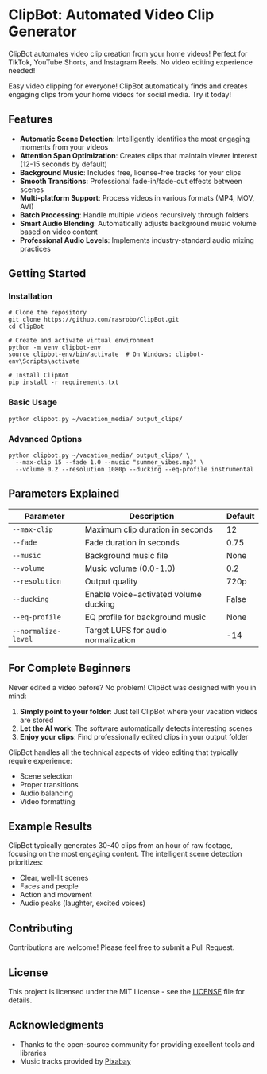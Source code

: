 # ClipBot: Automated Video Clip Generator

ClipBot automates video clip creation from your home videos! Perfect for TikTok, YouTube Shorts, and Instagram Reels. No video editing experience needed!

Easy video clipping for everyone! ClipBot automatically finds and creates engaging clips from your home videos for social media. Try it today!

## Features

- **Automatic Scene Detection**: Intelligently identifies the most engaging moments from your videos
- **Attention Span Optimization**: Creates clips that maintain viewer interest (12-15 seconds by default)
- **Background Music**: Includes free, license-free tracks for your clips
- **Smooth Transitions**: Professional fade-in/fade-out effects between scenes
- **Multi-platform Support**: Process videos in various formats (MP4, MOV, AVI)
- **Batch Processing**: Handle multiple videos recursively through folders
- **Smart Audio Blending**: Automatically adjusts background music volume based on video content
- **Professional Audio Levels**: Implements industry-standard audio mixing practices

## Getting Started

### Installation

```
# Clone the repository
git clone https://github.com/rasrobo/ClipBot.git
cd ClipBot

# Create and activate virtual environment
python -m venv clipbot-env
source clipbot-env/bin/activate  # On Windows: clipbot-env\Scripts\activate

# Install ClipBot
pip install -r requirements.txt
```

### Basic Usage

```
python clipbot.py ~/vacation_media/ output_clips/
```

### Advanced Options

```
python clipbot.py ~/vacation_media/ output_clips/ \
  --max-clip 15 --fade 1.0 --music "summer_vibes.mp3" \
  --volume 0.2 --resolution 1080p --ducking --eq-profile instrumental
```

## Parameters Explained

| Parameter | Description | Default |
|-----------|-------------|---------|
| `--max-clip` | Maximum clip duration in seconds | 12 |
| `--fade` | Fade duration in seconds | 0.75 |
| `--music` | Background music file | None |
| `--volume` | Music volume (0.0-1.0) | 0.2 |
| `--resolution` | Output quality | 720p |
| `--ducking` | Enable voice-activated volume ducking | False |
| `--eq-profile` | EQ profile for background music | None |
| `--normalize-level` | Target LUFS for audio normalization | -14 |

## For Complete Beginners

Never edited a video before? No problem! ClipBot was designed with you in mind:

1. **Simply point to your folder**: Just tell ClipBot where your vacation videos are stored
2. **Let the AI work**: The software automatically detects interesting scenes
3. **Enjoy your clips**: Find professionally edited clips in your output folder

ClipBot handles all the technical aspects of video editing that typically require experience:
- Scene selection
- Proper transitions
- Audio balancing
- Video formatting

## Example Results

ClipBot typically generates 30-40 clips from an hour of raw footage, focusing on the most engaging content. The intelligent scene detection prioritizes:

- Clear, well-lit scenes
- Faces and people
- Action and movement
- Audio peaks (laughter, excited voices)

## Contributing

Contributions are welcome! Please feel free to submit a Pull Request.

## License

This project is licensed under the MIT License - see the [LICENSE](LICENSE) file for details.

## Acknowledgments

- Thanks to the open-source community for providing excellent tools and libraries
- Music tracks provided by [Pixabay](https://pixabay.com/music/)

